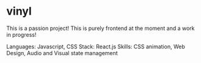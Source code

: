 # vinyl

This is a passion project! This is purely frontend at the moment and a work in progress!

Languages: Javascript, CSS
Stack: React.js
Skills: CSS animation, Web Design, Audio and Visual state management
